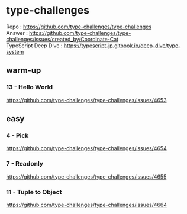 # type-challenges
Repo : https://github.com/type-challenges/type-challenges  
Answer : https://github.com/type-challenges/type-challenges/issues/created_by/Coordinate-Cat  
TypeScript Deep Dive : https://typescript-jp.gitbook.io/deep-dive/type-system

## warm-up
### 13 - Hello World
https://github.com/type-challenges/type-challenges/issues/4653

## easy
### 4 - Pick
https://github.com/type-challenges/type-challenges/issues/4654

### 7 - Readonly
https://github.com/type-challenges/type-challenges/issues/4655

### 11 - Tuple to Object
https://github.com/type-challenges/type-challenges/issues/4664
